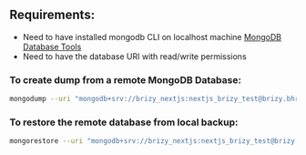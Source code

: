 ## Requirements:
- Need to have installed mongodb CLI on localhost machine [MongoDB Database Tools](https://www.mongodb.com/docs/database-tools/)
- Need to have the database URI with read/write permissions

### To create dump from a remote MongoDB Database:

```bash
mongodump --uri "mongodb+srv://brizy_nextjs:nextjs_brizy_test@brizy.bhrbdoy.mongodb.net/?retryWrites=true&w=majority&appName=brizy" -o ./mongo-backup-$(date +%d-%m-%Y)
```

### To restore the remote database from local backup:

```bash
mongorestore --uri "mongodb+srv://brizy_nextjs:nextjs_brizy_test@brizy.bhrbdoy.mongodb.net/?retryWrites=true&w=majority&appName=brizy" ./mongo-backup/brizy
```
